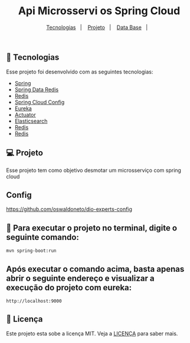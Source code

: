 <h1 align="center">
  Api Microsservi os Spring Cloud
</h1>


<p align="center">
  <a href="#-tecnologias">Tecnologias</a>&nbsp;&nbsp;&nbsp;|&nbsp;&nbsp;&nbsp;
  <a href="#-projeto">Projeto</a>&nbsp;&nbsp;&nbsp;|&nbsp;&nbsp;&nbsp;
  <a href="#Config">Data Base</a>&nbsp;&nbsp;&nbsp;|&nbsp;&nbsp;&nbsp;
</p>


<br>


## 🚀 Tecnologias

Esse projeto foi desenvolvido com as seguintes tecnologias:

- [Spring](https://spring.io/)
- [Spring Data Redis](https://spring.io/projects/spring-data-redis)
- [Redis](https://www.baeldung.com/spring-data-redis-tutorial)
- [Spring Cloud Config](https://cloud.spring.io/spring-cloud-config/reference/html/)
- [Eureka](https://github.com/Netflix/eureka)
- [Actuator](https://docs.spring.io/spring-boot/docs/current/reference/html/actuator.html)
- [Elasticsearch](https://spring.io/projects/spring-data-elasticsearch)
- [Redis](https://www.baeldung.com/spring-data-redis-tutorial)
- [Redis](https://www.baeldung.com/spring-data-redis-tutorial)

## 💻 Projeto

Esse projeto tem como objetivo desmotar um microsserviço com spring cloud


## Config
https://github.com/oswaldoneto/dio-experts-config

## :hammer: Para executar o projeto no terminal, digite o seguinte comando:

```shell script
mvn spring-boot:run 
```

## Após executar o comando acima, basta apenas abrir o seguinte endereço e visualizar a execução do projeto com eureka:

```
http://localhost:9000
```



## 📝 Licença

Este projeto esta sobe a licença MIT. Veja a [LICENÇA](https://opensource.org/licenses/MIT) para saber mais.


